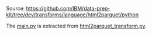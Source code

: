 Source: https://github.com/IBM/data-prep-kit/tree/dev/transforms/language/html2parquet/python

The [main.py](pail/src/main.py) is extracted from [html2parquet_transform.py](https://github.com/IBM/data-prep-kit/blob/dev/transforms/language/html2parquet/python/src/html2parquet_transform.py).
